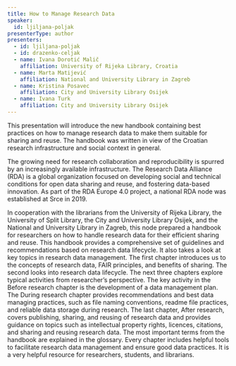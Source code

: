 ```yaml
---
title: How to Manage Research Data
speaker:
  id: ljiljana-poljak
presenterType: author
presenters:
  - id: ljiljana-poljak
  - id: drazenko-celjak
  - name: Ivana Dorotić Malič
    affiliation: University of Rijeka Library, Croatia
  - name: Marta Matijević
    affiliation: National and University Library in Zagreb
  - name: Kristina Posavec
    affiliation: City and University Library Osijek
  - name: Ivana Turk
    affiliation: City and University Library Osijek
---
```


This presentation will introduce the new handbook containing best practices on how to manage research data to make them suitable for sharing and reuse. The handbook was written in view of the Croatian research infrastructure and social context in general.

The growing need for research collaboration and reproducibility is spurred by an increasingly available infrastructure. The Research Data Alliance (RDA) is a global organization focused on developing social and technical conditions for open data sharing and reuse, and fostering data-based innovation. As part of the RDA Europe 4.0 project, a national RDA node was established at Srce in 2019.

In cooperation with the librarians from the University of Rijeka Library, the University of Split Library, the City and University Library Osijek, and the National and University Library in Zagreb, this node prepared a handbook for researchers on how to handle research data for their efficient sharing and reuse. This handbook provides a comprehensive set of guidelines and recommendations based on research data lifecycle. It also takes a look at key topics in research data management. The first chapter introduces us to the concepts of research data, FAIR principles, and benefits of sharing. The second looks into research data lifecycle. The next three chapters explore typical activities from researcher’s perspective. The key activity in the Before research chapter is the development of a data management plan. The During research chapter provides recommendations and best data managing practices, such as file naming conventions, readme file practices, and reliable data storage during research. The last chapter, After research, covers publishing, sharing, and reusing of research data and provides guidance on topics such as intellectual property rights, licences, citations, and sharing and reusing research data. The most important terms from the handbook are explained in the glossary. Every chapter includes helpful tools to facilitate research data management and ensure good data practices. It is a very helpful resource for researchers, students, and librarians.
